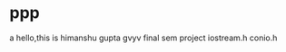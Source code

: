 # ppp
a
hello,this is himanshu gupta
gvyv
final sem project 
<include> iostream.h
  <include> conio.h
